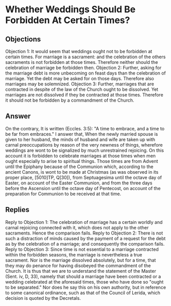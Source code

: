 # Whether Weddings Should Be Forbidden At Certain Times?
## Objections
Objection 1: It would seem that weddings ought not to be forbidden at certain times. For marriage is a sacrament: and the celebration of the others sacraments is not forbidden at those times. Therefore neither should the celebration of marriage be forbidden then.
Objection 2: Further, asking for the marriage debt is more unbecoming on feast days than the celebration of marriage. Yet the debt may be asked for on those days. Therefore also marriages may be solemnized.
Objection 3: Further, marriages that are contracted in despite of the law of the Church ought to be dissolved. Yet marriages are not dissolved if they be contracted at those times. Therefore it should not be forbidden by a commandment of the Church.
## Answer
On the contrary, It is written (Eccles. 3:5): "A time to embrace, and a time to be far from embraces."
I answer that, When the newly married spouse is given to her husband, the minds of husband and wife are taken up with carnal preoccupations by reason of the very newness of things, wherefore weddings are wont to be signalized by much unrestrained rejoicing. On this account it is forbidden to celebrate marriages at those times when men ought especially to arise to spiritual things. Those times are from Advent until the Epiphany because of the Communion which, according to the ancient Canons, is wont to be made at Christmas (as was observed in its proper place, [5010]TP, Q[30]), from Septuagesima until the octave day of Easter, on account of the Easter Communion, and from the three days before the Ascension until the octave day of Pentecost, on account of the preparation for Communion to be received at that time.
## Replies
Reply to Objection 1: The celebration of marriage has a certain worldly and carnal rejoicing connected with it, which does not apply to the other sacraments. Hence the comparison fails.
Reply to Objection 2: There is not such a distraction of minds caused by the payment of a request for the debt as by the celebration of a marriage; and consequently the comparison fails.
Reply to Objection 3: Since time is not essential to a marriage contracted within the forbidden seasons, the marriage is nevertheless a true sacrament. Nor is the marriage dissolved absolutely, but for a time, that they may do penance for having disobeyed the commandment of the Church. It is thus that we are to understand the statement of the Master (Sent. iv, D, 33), namely that should a marriage have been contracted or a wedding celebrated at the aforesaid times, those who have done so "ought to be separated." Nor does he say this on his own authority, but in reference to some canonical ordinance, such as that of the Council of Lerida, which decision is quoted by the Decretals.